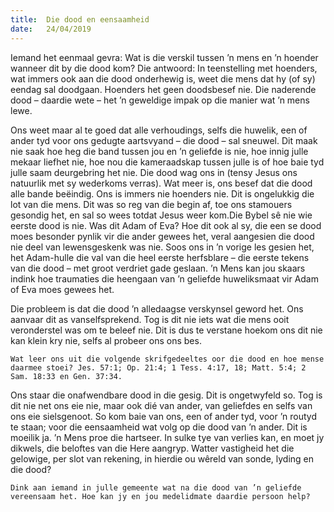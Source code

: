 ```yaml
---
title:  Die dood en eensaamheid
date:   24/04/2019
---
```


Iemand het eenmaal gevra: Wat is die verskil tussen ’n mens en ’n hoender wanneer dit by die dood kom? Die antwoord: In teenstelling met hoenders, wat immers ook aan die dood onderhewig is, weet die mens dat hy (of sy) eendag sal doodgaan. Hoenders het geen doodsbesef nie. Die naderende dood – daardie wete – het ’n geweldige impak op die manier wat ’n mens lewe. 

Ons weet maar al te goed dat alle verhoudings, selfs die huwelik, een of ander tyd voor ons gedugte aartsvyand – die dood – sal sneuwel. Dit maak nie saak hoe heg die band tussen jou en ’n geliefde is nie, hoe innig julle mekaar liefhet nie, hoe nou die kameraadskap tussen julle is of hoe baie tyd julle saam deurgebring het nie. Die dood wag ons in (tensy Jesus ons natuurlik met sy wederkoms verras). Wat meer is, ons besef dat die dood alle bande beëindig. Ons is immers nie hoenders nie. Dit is ongelukkig die lot van die mens. Dit was so reg van die begin af, toe ons stamouers gesondig het, en sal so wees totdat Jesus weer kom.Die Bybel sê nie wie eerste dood is nie. Was dit Adam of Eva? Hoe dit ook al sy, die een se dood moes besonder pynlik vir die ander gewees het, veral aangesien die dood nie deel van lewensgeskenk was nie. Soos ons in ’n vorige les gesien het, het Adam-hulle die val van die heel eerste herfsblare – die eerste tekens van die dood – met groot verdriet gade geslaan. ’n Mens kan jou skaars indink hoe traumaties die heengaan van ’n geliefde huweliksmaat vir Adam of Eva moes gewees het. 

Die probleem is dat die dood ’n alledaagse verskynsel geword het. Ons aanvaar dit as vanselfsprekend. Tog is dit nie iets wat die mens ooit veronderstel was om te beleef nie. Dit is dus te verstane hoekom ons dit nie kan klein kry nie, selfs al probeer ons ons bes. 

`Wat leer ons uit die volgende skrifgedeeltes oor die dood en hoe mense daarmee stoei? Jes. 57:1; Op. 21:4; 1 Tess. 4:17, 18; Matt. 5:4; 2 Sam. 18:33 en Gen. 37:34.` 

Ons staar die onafwendbare dood in die gesig. Dit is ongetwyfeld so. Tog is dit nie net ons eie nie, maar ook dié van ander, van geliefdes en selfs van ons eie sielsgenoot. So kom baie van ons, een of ander tyd, voor ’n routyd te staan; voor die eensaamheid wat volg op die dood van ’n ander. Dit is moeilik ja. ’n Mens proe die hartseer. In sulke tye van verlies kan, en moet jy dikwels, die beloftes van die Here aangryp. Watter vastigheid het die gelowige, per slot van rekening, in hierdie ou wêreld van sonde, lyding en die dood? 

`Dink aan iemand in julle gemeente wat na die dood van ’n geliefde vereensaam het. Hoe kan jy en jou medelidmate daardie persoon help?`